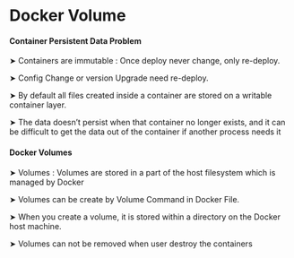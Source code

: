 # Docker Volume


#### Container Persistent Data Problem 

➤ Containers are immutable : Once deploy never change, only re-deploy. 

➤ Config Change or version Upgrade need re-deploy. 

➤ By default all files created inside a container are stored on a writable container layer.

➤ The data doesn’t persist when that container no longer exists, and it can be difficult to get the data out of the container if another process needs it

#### Docker Volumes 

➤ Volumes : Volumes are stored in a part of the host filesystem which is managed by Docker

➤ Volumes can be create by Volume Command in Docker File. 

➤ When you create a volume, it is stored within a directory on the Docker host machine. 

➤ Volumes can not be removed when user destroy the containers
